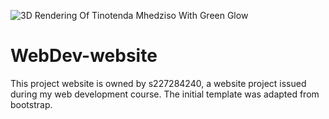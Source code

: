 
![3D Rendering Of _Tinotenda Mhedziso_ With Green Glow](https://github.com/user-attachments/assets/3de04a73-9511-43d1-be7c-5fb51a3daa90)


# WebDev-website
This project website is owned by s227284240, a website project issued during my web development course. The initial template was adapted from bootstrap.
